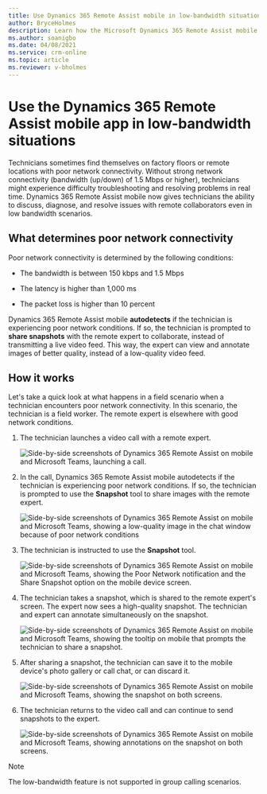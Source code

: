 ```yaml
---
title: Use Dynamics 365 Remote Assist mobile in low-bandwidth situations
author: BryceHolmes
description: Learn how the Microsoft Dynamics 365 Remote Assist mobile app works in environments with poor network conditions. 
ms.author: soanigbo
ms.date: 04/08/2021
ms.service: crm-online
ms.topic: article
ms.reviewer: v-bholmes
---
```


# Use the Dynamics 365 Remote Assist mobile app in low-bandwidth situations

Technicians sometimes find themselves on factory floors or remote locations with poor network connectivity. Without strong network connectivity (bandwidth (up/down) of 1.5 Mbps or higher), technicians might experience difficulty troubleshooting and resolving problems in real time. Dynamics 365 Remote Assist mobile now gives technicians the ability to discuss, diagnose, and resolve issues with remote collaborators even in low bandwidth scenarios.

## What determines poor network connectivity

Poor network connectivity is determined by the following conditions:

- The bandwidth is between 150 kbps and 1.5 Mbps

- The latency is higher than 1,000 ms

- The packet loss is higher than 10 percent

Dynamics 365 Remote Assist mobile **autodetects** if the technician is experiencing poor network conditions. If so, the technician is prompted to **share snapshots** with the remote expert to collaborate, instead of transmitting a live video feed. This way, the expert can view and annotate images of better quality, instead of a low-quality video feed.

## How it works

Let's take a quick look at what happens in a field scenario when a technician encounters poor network connectivity. In this scenario, the technician is a field worker. The remote expert is elsewhere with good network conditions. 

1. The technician launches a video call with a remote expert.

    ![Side-by-side screenshots of Dynamics 365 Remote Assist on mobile and Microsoft Teams, launching a call.](./media/03.07-call-ink.png "Launch Call") 

2. In the call, Dynamics 365 Remote Assist mobile autodetects if the technician is experiencing poor network conditions. If so, the technician is prompted to use the **Snapshot** tool to share images with the remote expert. 

    ![Side-by-side screenshots of Dynamics 365 Remote Assist on mobile and Microsoft Teams, showing a low-quality image in the chat window because of poor network conditions](./media/03.14-call-low-bandwidth-dialog.png "Detection") 

3. The technician is instructed to use the **Snapshot** tool.

    ![Side-by-side screenshots of Dynamics 365 Remote Assist on mobile and Microsoft Teams, showing the Poor Network notification and the Share Snapshot option on the mobile device screen.](./media/03.15-call-snapshot-teach.png "Share") 

4. The technician takes a snapshot, which is shared to the remote expert's screen. The expert now sees a high-quality snapshot. The technician and expert can annotate simultaneously on the snapshot.

    ![Side-by-side screenshots of Dynamics 365 Remote Assist on mobile and Microsoft Teams, showing the tooltip on mobile that prompts the technician to share a snapshot.](./media/03.16-call-snapshot-active.png "Tool Tip") 
 
5. After sharing a snapshot, the technician can save it to the mobile device's photo gallery or call chat, or can discard it. 

    ![Side-by-side screenshots of Dynamics 365 Remote Assist on mobile and Microsoft Teams, showing the snapshot on both screens.](./media/03.19-call-save-snapshot-dialog-selected.png "Expert-side Snapshot") 

6. The technician returns to the video call and can continue to send snapshots to the expert.	

    ![Side-by-side screenshots of Dynamics 365 Remote Assist on mobile and Microsoft Teams, showing annotations on the snapshot on both screens.](./media/03.21-call-save-snapshot-saved.png "Annotate")  

> [!NOTE]
> The low-bandwidth feature is not supported in group calling scenarios. 


